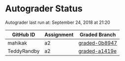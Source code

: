 # Autograder Status
Autograder last run at: September 24, 2018 at 21:20

| GitHub ID | Assignment | Graded Branch |
|-----------|------------|---------------|
| mahikak | a2 | [graded-0b8947](https://github.com/Fall2018COMP401-001/a2-mahikak/tree/graded-0b8947) | 
| TeddyRandby | a2 | [graded-a1419e](https://github.com/Fall2018COMP401-001/a2-TeddyRandby/tree/graded-a1419e) | 
